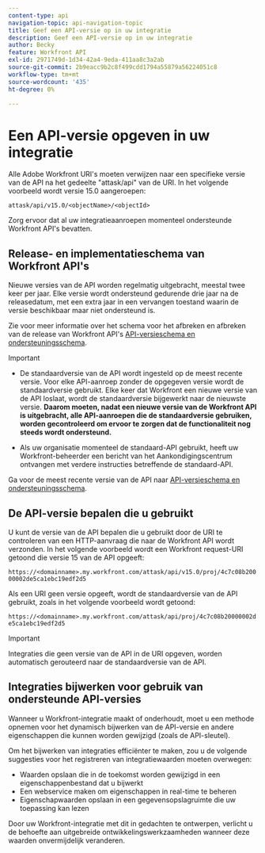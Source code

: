 ```yaml
---
content-type: api
navigation-topic: api-navigation-topic
title: Geef een API-versie op in uw integratie
description: Geef een API-versie op in uw integratie
author: Becky
feature: Workfront API
exl-id: 2971749d-1d34-42a4-9eda-411aa8c3a2ab
source-git-commit: 2b9eacc9b2c8f499cdd1794a55879a56224051c8
workflow-type: tm+mt
source-wordcount: '435'
ht-degree: 0%

---
```


# Een API-versie opgeven in uw integratie

Alle Adobe Workfront URI&#39;s moeten verwijzen naar een specifieke versie van de API na het gedeelte &quot;attask/api&quot; van de URI. In het volgende voorbeeld wordt versie 15.0 aangeroepen:

`attask/api/v15.0/<objectName>/<objectId>`

Zorg ervoor dat al uw integratieaanroepen momenteel ondersteunde Workfront API&#39;s bevatten.

## Release- en implementatieschema van Workfront API&#39;s

Nieuwe versies van de API worden regelmatig uitgebracht, meestal twee keer per jaar. Elke versie wordt ondersteund gedurende drie jaar na de releasedatum, met een extra jaar in een vervangen toestand waarin de versie beschikbaar maar niet ondersteund is.

Zie voor meer informatie over het schema voor het afbreken en afbreken van de release van Workfront API&#39;s [API-versieschema en ondersteuningsschema](../../wf-api/api/api-version-support-schedule.md).

>[!IMPORTANT]
>
>* De standaardversie van de API wordt ingesteld op de meest recente versie. Voor elke API-aanroep zonder de opgegeven versie wordt de standaardversie gebruikt. Elke keer dat Workfront een nieuwe versie van de API loslaat, wordt de standaardversie bijgewerkt naar de nieuwste versie. **Daarom moeten, nadat een nieuwe versie van de Workfront API is uitgebracht, alle API-aanroepen die de standaardversie gebruiken, worden gecontroleerd om ervoor te zorgen dat de functionaliteit nog steeds wordt ondersteund.**
>
>* Als uw organisatie momenteel de standaard-API gebruikt, heeft uw Workfront-beheerder een bericht van het Aankondigingscentrum ontvangen met verdere instructies betreffende de standaard-API.
>
>Ga voor de meest recente versie van de API naar [API-versieschema en ondersteuningsschema](../../wf-api/api/api-version-support-schedule.md).


## De API-versie bepalen die u gebruikt

U kunt de versie van de API bepalen die u gebruikt door de URI te controleren van een HTTP-aanvraag die naar de Workfront API wordt verzonden. In het volgende voorbeeld wordt een Workfront request-URI getoond die versie 15 van de API opgeeft:

`https://<domainname>.my.workfront.com/attask/api/v15.0/proj/4c7c08b20000002de5ca1ebc19edf2d5`

Als een URI geen versie opgeeft, wordt de standaardversie van de API gebruikt, zoals in het volgende voorbeeld wordt getoond:

`https://<domainname>.my.workfront.com/attask/api/proj/4c7c08b20000002de5ca1ebc19edf2d5`

>[!IMPORTANT]
>
> Integraties die geen versie van de API in de URI opgeven, worden automatisch gerouteerd naar de standaardversie van de API.

## Integraties bijwerken voor gebruik van ondersteunde API-versies

Wanneer u Workfront-integratie maakt of onderhoudt, moet u een methode opnemen voor het dynamisch bijwerken van de API-versie en andere eigenschappen die kunnen worden gewijzigd (zoals de API-sleutel).

Om het bijwerken van integraties efficiënter te maken, zou u de volgende suggesties voor het registreren van integratiewaarden moeten overwegen:

* Waarden opslaan die in de toekomst worden gewijzigd in een eigenschappenbestand dat u bijwerkt
* Een webservice maken om eigenschappen in real-time te beheren
* Eigenschapwaarden opslaan in een gegevensopslagruimte die uw toepassing kan lezen

Door uw Workfront-integratie met dit in gedachten te ontwerpen, verlicht u de behoefte aan uitgebreide ontwikkelingswerkzaamheden wanneer deze waarden onvermijdelijk veranderen.
